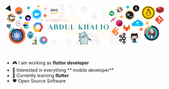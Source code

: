 <img src="https://raw.githubusercontent.com/kha7iq/kha7iq/main/assets/banner.png" alt="Introduction Banner.." style="text-align: center; margin-bottom: 30px;" />

-   :video_game: I am working as **flutter developer**
-   :monocle_face: Interested in everything ** mobile developer**
-   :seedling: Currently learning **flutter**
-   :heart: Open Source Software

